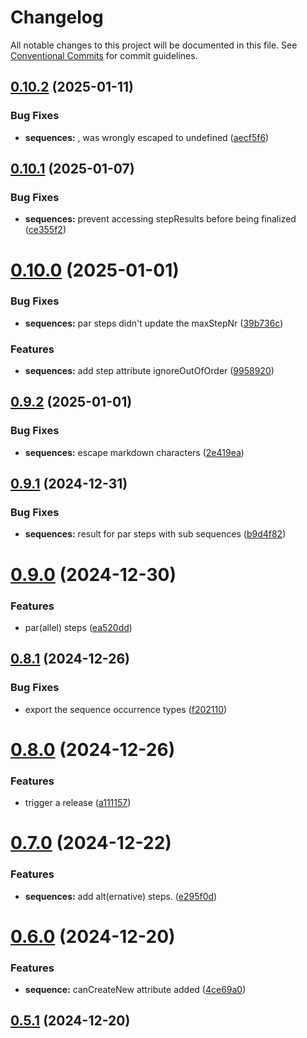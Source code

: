 # Changelog

All notable changes to this project will be documented in this file. See 
[Conventional Commits](https://conventionalcommits.org) for commit guidelines.


## [0.10.2](https://github.com/mbehr1/dlt-logs-utils/compare/v0.10.1...v0.10.2) (2025-01-11)


### Bug Fixes

* **sequences:** , was wrongly escaped to undefined ([aecf5f6](https://github.com/mbehr1/dlt-logs-utils/commit/aecf5f6bee753693f37d5caf142bac43a293453d))

## [0.10.1](https://github.com/mbehr1/dlt-logs-utils/compare/v0.10.0...v0.10.1) (2025-01-07)


### Bug Fixes

* **sequences:** prevent accessing stepResults before being finalized ([ce355f2](https://github.com/mbehr1/dlt-logs-utils/commit/ce355f28842c86342e0a87014dbc817de03ed184))

# [0.10.0](https://github.com/mbehr1/dlt-logs-utils/compare/v0.9.2...v0.10.0) (2025-01-01)


### Bug Fixes

* **sequences:** par steps didn't update the maxStepNr ([39b736c](https://github.com/mbehr1/dlt-logs-utils/commit/39b736c300d6ad1d687cde718e27bac2eb7af9b5))


### Features

* **sequences:** add step attribute ignoreOutOfOrder ([9958920](https://github.com/mbehr1/dlt-logs-utils/commit/99589205df2d61a374e915b5f145d45296af0d39))

## [0.9.2](https://github.com/mbehr1/dlt-logs-utils/compare/v0.9.1...v0.9.2) (2025-01-01)


### Bug Fixes

* **sequences:** escape markdown characters ([2e419ea](https://github.com/mbehr1/dlt-logs-utils/commit/2e419ea31f7bc66b3d5390c9124194024ab4ee59))

## [0.9.1](https://github.com/mbehr1/dlt-logs-utils/compare/v0.9.0...v0.9.1) (2024-12-31)


### Bug Fixes

* **sequences:** result for par steps with sub sequences ([b9d4f82](https://github.com/mbehr1/dlt-logs-utils/commit/b9d4f826e05fd68b0daade4c4b578a9ca1fe83f1))

# [0.9.0](https://github.com/mbehr1/dlt-logs-utils/compare/v0.8.1...v0.9.0) (2024-12-30)


### Features

* par(allel) steps ([ea520dd](https://github.com/mbehr1/dlt-logs-utils/commit/ea520dda6417a957c0de9a5627f28ff04f64f843))

## [0.8.1](https://github.com/mbehr1/dlt-logs-utils/compare/v0.8.0...v0.8.1) (2024-12-26)


### Bug Fixes

* export the sequence occurrence types ([f202110](https://github.com/mbehr1/dlt-logs-utils/commit/f2021104abb2a94ce050d135756d81c8a091f487))

# [0.8.0](https://github.com/mbehr1/dlt-logs-utils/compare/v0.7.0...v0.8.0) (2024-12-26)


### Features

* trigger a release ([a111157](https://github.com/mbehr1/dlt-logs-utils/commit/a111157dbeee1abc05199b91bfa21d5da8672ffb))

# [0.7.0](https://github.com/mbehr1/dlt-logs-utils/compare/v0.6.0...v0.7.0) (2024-12-22)


### Features

* **sequences:** add alt(ernative) steps. ([e295f0d](https://github.com/mbehr1/dlt-logs-utils/commit/e295f0d289003fb4eefa186464a864b7e7aa0c32))

# [0.6.0](https://github.com/mbehr1/dlt-logs-utils/compare/v0.5.1...v0.6.0) (2024-12-20)


### Features

* **sequence:** canCreateNew attribute added ([4ce69a0](https://github.com/mbehr1/dlt-logs-utils/commit/4ce69a00409cb6c6a99aa8c2a8b2826aa47f02c4))

## [0.5.1](https://github.com/mbehr1/dlt-logs-utils/compare/v0.5.0...v0.5.1) (2024-12-20)
